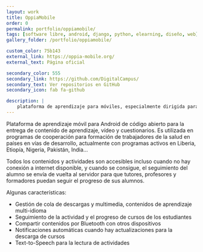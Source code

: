 ```yaml
---
layout: work
title: OppiaMobile
order: 0
permalink: portfolio/oppiamobile/
tags: [software libre, android, django, python, elearning, diseño, web]
gallery_folder: /portfolio/oppiamobile/

custom_color: 75b143
external_link: https://oppia-mobile.org/
external_text: Página oficial

secondary_color: 555
secondary_link: https://github.com/DigitalCampus/
secondary_text: Ver repositorios en GitHub
secondary_icon: fab fa-github

description: |
    plataforma de aprendizaje para móviles, especialmente dirigida para entornos con pocos recursos y mala conectividad. Además del desarrollo, participo en la gobernanza del proyecto de software libre. 
---
```


Plataforma de aprendizaje móvil para Android de código abierto para la entrega de contenido de aprendizaje, vídeo y cuestionarios. Es utilizada en programas de cooperación para formación de trabajadores de la salud en países en vías de desarrollo, actualmente con programas activos en Liberia, Etiopía, Nigeria, Pakistán, India…

Todos los contenidos y actividades son accesibles incluso cuando no hay conexión a internet disponible, y cuando se consigue, el seguimiento del alumno se envía de vuelta al servidor para que tutores, profesores y formadores puedan seguir el progreso de sus alumnos.

Algunas características:
* Gestión de cola de descargas y multimedia, contenidos de aprendizaje multi-idioma
* Seguimiento de la actividad y el progreso de cursos de los estudiantes
* Compartir contenidos por Bluetooth con otros dispositivos 
* Notificaciones automáticas cuando hay actualizaciones para la descarga de cursos
* Text-to-Speech para la lectura de actividades

